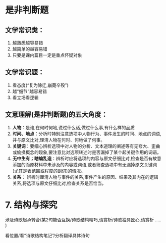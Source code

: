 
# 是非判断题

## 文学常识类：
1. 越熟悉越容易错
2. 越简单的越容易错
3. 只要是课内篇目一定是重点怀疑对象

## 文学常识题：
1. 看态度(“复为除迁,崩薨卒殁”)
2. 越“细节”越容易错
3. 看立场看逻辑

## 文意理解(是非判断题)的五大角度：
1. **人物**：是谁,在何时何地,说过什么话,做过什么事,有什么样的品质
2. **时间、地点**：分析时特别注意选项中人物行为、事件发生的时间、地点的词语,并与原文比对,理清人物在何时、何地做了何事。
3. **关键词**：要细心辨析选项中对人物的分析、文本道理的阐述等有无夸大、歪曲或偷换概念的现象,要注意比对选项转述时是否漏掉了某个起关键作用的词语。
4. **无中生有；瞎编乱造**：辨析时应将选项的内容与原文仔细比对,检查是否有故意添加的而原材料中未涉及的内容或词语,或者筛查选项中有无漏掉原文关键词(尤其是表范围或程度的副词)的情况。
5. **关系**： 辨析时厘清人物与事件的关系,事件产生的原因、结果及其内在的逻辑关系,将选项与原文仔细比对,检查关系是否恰当。


# 7. 结构与探究

涉及诗歌起承转合(某2句能否互换/诗歌结构精巧,请赏析/诗歌独具匠心,请赏析 ..… )  

看位置/看“诗歌结构笔记”/分析翻译具体诗句